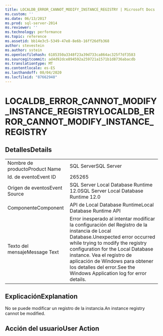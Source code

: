 ```yaml
---
title: LOCALDB_ERROR_CANNOT_MODIFY_INSTANCE_REGISTRY | Microsoft Docs
ms.custom: ''
ms.date: 06/13/2017
ms.prod: sql-server-2014
ms.reviewer: ''
ms.technology: performance
ms.topic: reference
ms.assetid: bb14e3c5-5349-47e8-8e6b-16ff26dfb368
author: stevestein
ms.author: sstein
ms.openlocfilehash: 6185350a3348f23a39d733ca864ac325f7df3583
ms.sourcegitcommit: ad4d92dce894592a259721a1571b1d8736abacdb
ms.translationtype: MT
ms.contentlocale: es-ES
ms.lasthandoff: 08/04/2020
ms.locfileid: "87662948"
---
```

# <a name="localdb_error_cannot_modify_instance_registry"></a><span data-ttu-id="1a25d-102">LOCALDB_ERROR_CANNOT_MODIFY_INSTANCE_REGISTRY</span><span class="sxs-lookup"><span data-stu-id="1a25d-102">LOCALDB_ERROR_CANNOT_MODIFY_INSTANCE_REGISTRY</span></span>
    
## <a name="details"></a><span data-ttu-id="1a25d-103">Detalles</span><span class="sxs-lookup"><span data-stu-id="1a25d-103">Details</span></span>  
  
|||  
|-|-|  
|<span data-ttu-id="1a25d-104">Nombre de producto</span><span class="sxs-lookup"><span data-stu-id="1a25d-104">Product Name</span></span>|<span data-ttu-id="1a25d-105">SQL Server</span><span class="sxs-lookup"><span data-stu-id="1a25d-105">SQL Server</span></span>|  
|<span data-ttu-id="1a25d-106">Id. de evento</span><span class="sxs-lookup"><span data-stu-id="1a25d-106">Event ID</span></span>|<span data-ttu-id="1a25d-107">265</span><span class="sxs-lookup"><span data-stu-id="1a25d-107">265</span></span>|  
|<span data-ttu-id="1a25d-108">Origen de eventos</span><span class="sxs-lookup"><span data-stu-id="1a25d-108">Event Source</span></span>|<span data-ttu-id="1a25d-109">SQL Server Local Database Runtime 12.0</span><span class="sxs-lookup"><span data-stu-id="1a25d-109">SQL Server Local Database Runtime 12.0</span></span>|  
|<span data-ttu-id="1a25d-110">Componente</span><span class="sxs-lookup"><span data-stu-id="1a25d-110">Component</span></span>|<span data-ttu-id="1a25d-111">API de Local Database Runtime</span><span class="sxs-lookup"><span data-stu-id="1a25d-111">Local Database Runtime API</span></span>|  
|<span data-ttu-id="1a25d-112">Texto del mensaje</span><span class="sxs-lookup"><span data-stu-id="1a25d-112">Message Text</span></span>|<span data-ttu-id="1a25d-113">Error inesperado al intentar modificar la configuración del Registro de la instancia de Local Database.</span><span class="sxs-lookup"><span data-stu-id="1a25d-113">Unexpected error occurred while trying to modify the registry configuration for the Local Database instance.</span></span> <span data-ttu-id="1a25d-114">Vea el registro de aplicación de Windows para obtener los detalles del error.</span><span class="sxs-lookup"><span data-stu-id="1a25d-114">See the Windows Application log for error details.</span></span>|  
  
## <a name="explanation"></a><span data-ttu-id="1a25d-115">Explicación</span><span class="sxs-lookup"><span data-stu-id="1a25d-115">Explanation</span></span>  
 <span data-ttu-id="1a25d-116">No se puede modificar un registro de la instancia.</span><span class="sxs-lookup"><span data-stu-id="1a25d-116">An instance registry cannot be modified.</span></span>  
  
## <a name="user-action"></a><span data-ttu-id="1a25d-117">Acción del usuario</span><span class="sxs-lookup"><span data-stu-id="1a25d-117">User Action</span></span>  
  
